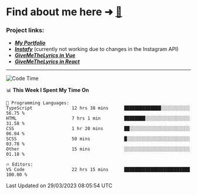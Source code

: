 # Find about me here ➜ [🧑](https://pauabella.dev)

### Project links:
- ***[My Portfolio](https://pauabella.dev)***
- ***[Instafy](https://instafy.me)*** (currently not working due to changes in the Instagram API)
- ***[GiveMeTheLyrics in Vue](https://lyrics.pauabella.dev)***
- ***[GiveMeTheLyrics in React](https://pauabella.dev/GiveMeTheLyrics)***

---
<!--START_SECTION:waka-->
![Code Time](http://img.shields.io/badge/Code%20Time-2%2C040%20hrs%2045%20mins-blue)

📊 **This Week I Spent My Time On** 

```text
💬 Programming Languages: 
TypeScript               12 hrs 38 mins      ██████████████░░░░░░░░░░░   56.75 % 
HTML                     7 hrs 1 min         ████████░░░░░░░░░░░░░░░░░   31.58 % 
CSS                      1 hr 20 mins        ██░░░░░░░░░░░░░░░░░░░░░░░   06.04 % 
SCSS                     50 mins             █░░░░░░░░░░░░░░░░░░░░░░░░   03.78 % 
Other                    15 mins             ░░░░░░░░░░░░░░░░░░░░░░░░░   01.18 % 

🔥 Editors: 
VS Code                  22 hrs 15 mins      █████████████████████████   100.00 % 
```


 Last Updated on 29/03/2023 08:05:54 UTC
<!--END_SECTION:waka-->

